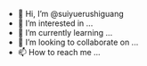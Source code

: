 - 👋 Hi, I’m @suiyuerushiguang
- 👀 I’m interested in ...
- 🌱 I’m currently learning ...
- 💞️ I’m looking to collaborate on ...
- 📫 How to reach me ...

<!---
suiyuerushiguang/suiyuerushiguang is a ✨ special ✨ repository because its `README.md` (this file) appears on your GitHub profile.
You can click the Preview link to take a look at your changes.
--->
